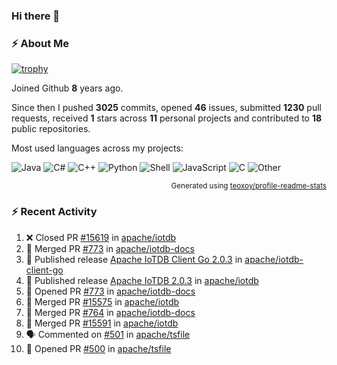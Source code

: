 ### Hi there 👋

### :zap: About Me

[![trophy](https://github-profile-trophy.vercel.app/?username=HTHou&theme=onedark)](https://github.com/ryo-ma/github-profile-trophy)
   
Joined Github **8** years ago.

Since then I pushed **3025** commits, opened **46** issues, submitted **1230** pull requests, received **1** stars across **11** personal projects and contributed to **18** public repositories.

Most used languages across my projects:

![Java](https://img.shields.io/static/v1?style=flat-square&label=%E2%A0%80&color=555&labelColor=%23b07219&message=Java%EF%B8%B189.3%25)
![C#](https://img.shields.io/static/v1?style=flat-square&label=%E2%A0%80&color=555&labelColor=%23178600&message=C%23%EF%B8%B13.9%25)
![C++](https://img.shields.io/static/v1?style=flat-square&label=%E2%A0%80&color=555&labelColor=%23f34b7d&message=C%2B%2B%EF%B8%B12.7%25)
![Python](https://img.shields.io/static/v1?style=flat-square&label=%E2%A0%80&color=555&labelColor=%233572A5&message=Python%EF%B8%B10.7%25)
![Shell](https://img.shields.io/static/v1?style=flat-square&label=%E2%A0%80&color=555&labelColor=%2389e051&message=Shell%EF%B8%B10.7%25)
![JavaScript](https://img.shields.io/static/v1?style=flat-square&label=%E2%A0%80&color=555&labelColor=%23f1e05a&message=JavaScript%EF%B8%B10.5%25)
![C](https://img.shields.io/static/v1?style=flat-square&label=%E2%A0%80&color=555&labelColor=%23555555&message=C%EF%B8%B10.4%25)
![Other](https://img.shields.io/static/v1?style=flat-square&label=%E2%A0%80&color=555&labelColor=%23ededed&message=Other%EF%B8%B11.4%25)

<p align="right"><sub>Generated using <a href="https://github.com/marketplace/actions/profile-readme-stats">teoxoy/profile-readme-stats</a></sub></p>


<!--![](https://github.com/HTHou/HTHou/blob/output/github-contribution-grid-snake.svg)-->

<!--![Haonan Hou's github stats](https://github-readme-stats.vercel.app/api?username=HTHou&count_private=true&show_icons=true&theme=onedark)-->

<!--![Haonan Hou's wakatime stats](https://github-readme-stats.vercel.app/api/wakatime?username=HTHou&layout=compact&theme=onedark)-->

<!--![Top Langs](https://github-readme-stats.vercel.app/api/top-langs/?username=HTHou&theme=onedark&layout=compact)-->

### :zap: Recent Activity
<!--START_SECTION:activity-->
1. ❌ Closed PR [#15619](https://github.com/apache/iotdb/pull/15619) in [apache/iotdb](https://github.com/apache/iotdb)
2. 🎉 Merged PR [#773](https://github.com/apache/iotdb-docs/pull/773) in [apache/iotdb-docs](https://github.com/apache/iotdb-docs)
3. 🚀 Published release [Apache IoTDB Client Go 2.0.3](https://github.com/apache/iotdb-client-go/releases/tag/v2.0.3) in [apache/iotdb-client-go](https://github.com/apache/iotdb-client-go)
4. 🚀 Published release [Apache IoTDB 2.0.3](https://github.com/apache/iotdb/releases/tag/v2.0.3) in [apache/iotdb](https://github.com/apache/iotdb)
5. 💪 Opened PR [#773](https://github.com/apache/iotdb-docs/pull/773) in [apache/iotdb-docs](https://github.com/apache/iotdb-docs)
6. 🎉 Merged PR [#15575](https://github.com/apache/iotdb/pull/15575) in [apache/iotdb](https://github.com/apache/iotdb)
7. 🎉 Merged PR [#764](https://github.com/apache/iotdb-docs/pull/764) in [apache/iotdb-docs](https://github.com/apache/iotdb-docs)
8. 🎉 Merged PR [#15591](https://github.com/apache/iotdb/pull/15591) in [apache/iotdb](https://github.com/apache/iotdb)
9. 🗣 Commented on [#501](https://github.com/apache/tsfile/issues/501#issuecomment-2914575313) in [apache/tsfile](https://github.com/apache/tsfile)
10. 💪 Opened PR [#500](https://github.com/apache/tsfile/pull/500) in [apache/tsfile](https://github.com/apache/tsfile)
<!--END_SECTION:activity-->

<!--
**HTHou/HTHou** is a ✨ _special_ ✨ repository because its `README.md` (this file) appears on your GitHub profile.

Here are some ideas to get you started:

- 🔭 I’m currently working on ...
- 🌱 I’m currently learning ...
- 👯 I’m looking to collaborate on ...
- 🤔 I’m looking for help with ...
- 💬 Ask me about ...
- 📫 How to reach me: ...
- 😄 Pronouns: ...
- ⚡ Fun fact: ...
-->
